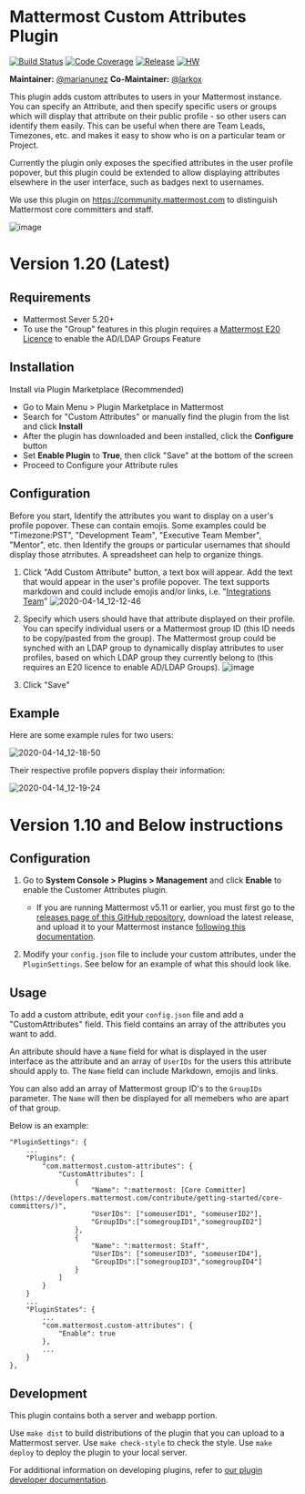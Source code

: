 # Mattermost Custom Attributes Plugin 

[![Build Status](https://img.shields.io/circleci/project/github/mattermost/mattermost-plugin-custom-attributes/master)](https://circleci.com/gh/mattermost/mattermost-plugin-custom-attributes)
[![Code Coverage](https://img.shields.io/codecov/c/github/mattermost/mattermost-plugin-custom-attributes/master)](https://codecov.io/gh/mattermost/mattermost-plugin-custom-attributes)
[![Release](https://img.shields.io/github/v/release/mattermost/mattermost-plugin-custom-attributes)](https://github.com/mattermost/mattermost-plugin-custom-attributes/releases/latest)
[![HW](https://img.shields.io/github/issues/mattermost/mattermost-plugin-custom-attributes/Up%20For%20Grabs?color=dark%20green&label=Help%20Wanted)](https://github.com/mattermost/mattermost-plugin-custom-attributes/issues?q=is%3Aissue+is%3Aopen+sort%3Aupdated-desc+label%3A%22Up+For+Grabs%22+label%3A%22Help+Wanted%22)

**Maintainer:** [@marianunez](https://github.com/marianunez)
**Co-Maintainer:** [@larkox](https://github.com/larkox)

This plugin adds custom attributes to users in your Mattermost instance.  You can specify an Attribute, and then specify specific users or groups which will display that attribute on their public profile - so other users can identify them easily.  This can be useful when there are Team Leads, Timezones, etc. and makes it easy to show who is on a particular team or Project.  

Currently the plugin only exposes the specified attributes in the user profile popover, but this plugin could be extended to allow displaying attributes elsewhere in the user interface, such as badges next to usernames. 

We use this plugin on https://community.mattermost.com to distinguish Mattermost core committers and staff.

![image](https://user-images.githubusercontent.com/13119842/58710612-b5c7b380-838a-11e9-9974-4487daf82da5.png)


# Version 1.20 (Latest)

## Requirements
- Mattermost Sever 5.20+
- To use the "Group" features in this plugin requires a [Mattermost E20 Licence](https://mattermost.com/pricing/) to enable the AD/LDAP Groups Feature

## Installation

Install via Plugin Marketplace (Recommended)
 - Go to Main Menu > Plugin Marketplace in Mattermost
 - Search for "Custom Attributes" or manually find the plugin from the list and click **Install**
 - After the plugin has downloaded and been installed, click the **Configure** button
 - Set **Enable Plugin** to **True**, then click "Save" at the bottom of the screen
 - Proceed to Configure your Attribute rules
 
 ## Configuration
 
Before you start, Identify the attributes you want to display on a user's profile popover.  These can contain emojis. Some examples could be "Timezone:PST", "Development Team", "Executive Team Member", "Mentor", etc. then Identify the groups or particular usernames that should display those atrributes.  A spreadsheet can help to organize things.

1. Click "Add Custom Attribute" button, a text box will appear.  Add the text that would appear in the user's profile popover. The text supports markdown and could include emojis and/or links, i.e. "[Integrations Team](https://developers.mattermost.com/internal/rd-teams/#integrations-team)"
![2020-04-14_12-12-46](https://user-images.githubusercontent.com/915956/79266979-3e3d2e80-7e4d-11ea-8a4d-80f78bd81d79.png)
2. Specify which users should have that attribute displayed on their profile.  You can specify individual users or a Mattermost group ID (this ID needs to be copy/pasted from the group).  The Mattermost group could be synched with an LDAP group to dynamically display attributes to user profiles, based on which LDAP group they currently belong to (this requires an E20 licence to enable AD/LDAP Groups). 
![image](https://user-images.githubusercontent.com/915956/79267902-c07a2280-7e4e-11ea-8eed-96bc2fc9bde9.png)

3. Click "Save"

## Example

Here are some example rules for two users:

![2020-04-14_12-18-50](https://user-images.githubusercontent.com/915956/79267023-4eeda480-7e4d-11ea-9279-e77c97d737be.png)

Their respective profile popvers display their information:

![2020-04-14_12-19-24](https://user-images.githubusercontent.com/915956/79267480-169a9600-7e4e-11ea-8c04-4775a395ff5b.png)


# Version 1.10 and Below instructions

## Configuration

1. Go to **System Console > Plugins > Management** and click **Enable** to enable the Customer Attributes plugin.
    - If you are running Mattermost v5.11 or earlier, you must first go to the [releases page of this GitHub repository](https://github.com/mattermost/mattermost-plugin-custom-attributes/releases), download the latest release, and upload it to your Mattermost instance [following this documentation](https://docs.mattermost.com/administration/plugins.html#plugin-uploads).

2. Modify your `config.json` file to include your custom attributes, under the `PluginSettings`. See below for an example of what this should look like.

## Usage

To add a custom attribute, edit your `config.json` file and add a "CustomAttributes" field. This field contains an array of the attributes you want to add.

An attribute should have a `Name` field for what is displayed in the user interface as the attribute and an array of `UserIDs` for the users this attribute should apply to. The `Name` field can include Markdown, emojis and links.

You can also add an array of Mattermost group ID's to the `GroupIDs` parameter. The `Name` will then be displayed
for all memebers who are apart of that group.

Below is an example:


```
"PluginSettings": {
    ...
    "Plugins": {
        "com.mattermost.custom-attributes": {
            "CustomAttributes": [
                {
                    "Name": ":mattermost: [Core Committer](https://developers.mattermost.com/contribute/getting-started/core-committers/)",
                    "UserIDs": ["someuserID1", "someuserID2"],
                    "GroupIDs":["somegroupID1","somegroupID2"]
                },
                {
                    "Name": ":mattermost: Staff",
                    "UserIDs": ["someuserID3", "someuserID4"],
                    "GroupIDs":["somegroupID3","somegroupID4"]
                }
            ]
        }
    }
    ...
    "PluginStates": {
        ...
        "com.mattermost.custom-attributes": {
            "Enable": true
        },
        ...
    }
},
```

## Development

This plugin contains both a server and webapp portion.

Use `make dist` to build distributions of the plugin that you can upload to a Mattermost server.
Use `make check-style` to check the style.
Use `make deploy` to deploy the plugin to your local server.

For additional information on developing plugins, refer to [our plugin developer documentation](https://developers.mattermost.com/extend/plugins/).

